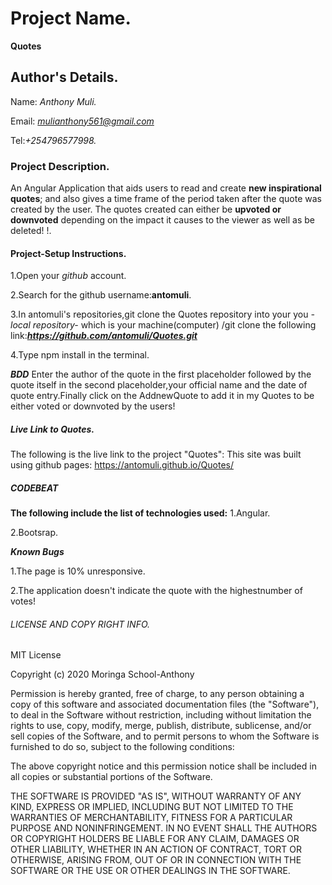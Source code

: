 # Project Name.
**Quotes**

## Author's Details.
Name: *Anthony Muli.*

Email: *mulianthony561@gmail.com*

Tel:*+254796577998.*


### Project Description.
An Angular Application that aids users to read and create **new inspirational quotes**; and also gives a time frame of the period taken after the quote was created by the user. The quotes created can either be **upvoted or downvoted** depending on the impact it causes to the viewer as well as be deleted!  !.

#### Project-Setup Instructions.
1.Open your *github* account.

2.Search for the github username:**antomuli**.

3.In antomuli's repositories,git clone the Quotes repository into your you *-local repository-* which is your machine(computer) /git clone the following link:***https://github.com/antomuli/Quotes.git***

4.Type npm install in the terminal.

***BDD***
Enter the author of the quote in the first placeholder followed by the quote itself in the second placeholder,your official name and the date of quote entry.Finally click on the AddnewQuote to add it in my Quotes to be either voted or downvoted by the users!



##### Live Link to Quotes.
The following is the live link to the project "Quotes":
This site was built using github pages:
 https://antomuli.github.io/Quotes/

##### CODEBEAT




**The following include the list of technologies used:**
1.Angular.

2.Bootsrap.


***Known Bugs***

1.The page is 10% unresponsive.

2.The application doesn't indicate the quote with the highestnumber of votes!

###### LICENSE AND COPY RIGHT INFO.
MIT License

Copyright (c) 2020 Moringa School-Anthony

Permission is hereby granted, free of charge, to any person obtaining a copy of this software and associated documentation files (the "Software"), 
to deal in the Software without restriction, including without limitation the rights to use, copy, modify, merge, publish, distribute, sublicense, 
and/or sell copies of the Software, and to permit persons to whom the Software is furnished to do so, subject to the following conditions:

The above copyright notice and this permission notice shall be included in all copies or substantial portions of the Software.

THE SOFTWARE IS PROVIDED "AS IS", WITHOUT WARRANTY OF ANY KIND, EXPRESS OR IMPLIED, INCLUDING BUT NOT LIMITED TO THE WARRANTIES OF MERCHANTABILITY, 
FITNESS FOR A PARTICULAR PURPOSE AND NONINFRINGEMENT. IN NO EVENT SHALL THE AUTHORS OR COPYRIGHT HOLDERS BE LIABLE FOR ANY CLAIM, DAMAGES OR OTHER LIABILITY, 
WHETHER IN AN ACTION OF CONTRACT, TORT OR OTHERWISE, ARISING FROM, OUT OF OR IN CONNECTION WITH THE SOFTWARE OR THE USE OR OTHER DEALINGS IN THE SOFTWARE.

